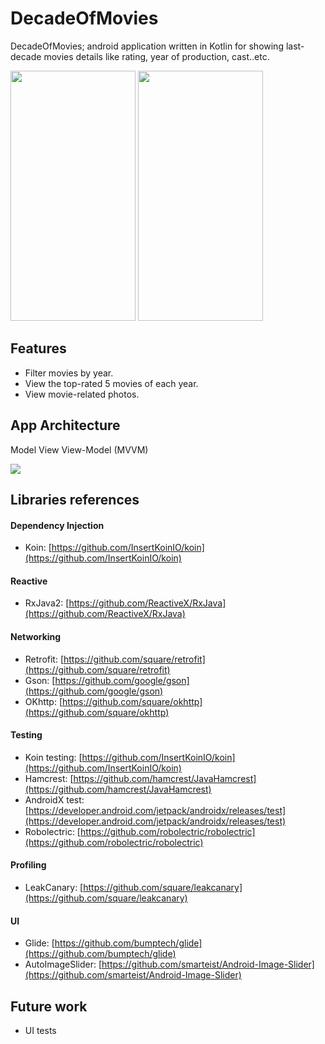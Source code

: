 # DecadeOfMovies

DecadeOfMovies; android application written in Kotlin for showing last-decade movies details like rating, year of production, cast..etc.

<img src="https://serving.photos.photobox.com/49152271126ae5416067e67759d38d2a70533e9e242b391be5e655b7b3eaa2af5fad2787.jpg" width="200" height="400" /> <img src="https://serving.photos.photobox.com/24859105591c8fc24c73000c583a6fd6dfc07f925055ddddb08452ba40d59b85ce874346.jpg" width="200" height="400" />

## Features
- Filter movies by year.
- View the top-rated 5 movies of each year.
- View movie-related photos.

## App Architecture
Model View View-Model (MVVM)

![](https://developer.android.com/topic/libraries/architecture/images/final-architecture.png)

## Libraries references
#### Dependency Injection
- Koin: [https://github.com/InsertKoinIO/koin](https://github.com/InsertKoinIO/koin)
#### Reactive 
 - RxJava2: [https://github.com/ReactiveX/RxJava](https://github.com/ReactiveX/RxJava)
#### Networking
- Retrofit:  [https://github.com/square/retrofit](https://github.com/square/retrofit)
- Gson:  [https://github.com/google/gson](https://github.com/google/gson)
- OKhttp:  [https://github.com/square/okhttp](https://github.com/square/okhttp)
#### Testing
- Koin testing: [https://github.com/InsertKoinIO/koin](https://github.com/InsertKoinIO/koin)
- Hamcrest: [https://github.com/hamcrest/JavaHamcrest](https://github.com/hamcrest/JavaHamcrest)
- AndroidX test: [https://developer.android.com/jetpack/androidx/releases/test](https://developer.android.com/jetpack/androidx/releases/test)
- Robolectric: [https://github.com/robolectric/robolectric](https://github.com/robolectric/robolectric)
#### Profiling
- LeakCanary: [https://github.com/square/leakcanary](https://github.com/square/leakcanary)
####  UI
- Glide:  [https://github.com/bumptech/glide](https://github.com/bumptech/glide)
- AutoImageSlider: [https://github.com/smarteist/Android-Image-Slider](https://github.com/smarteist/Android-Image-Slider)

## Future work
- UI tests
